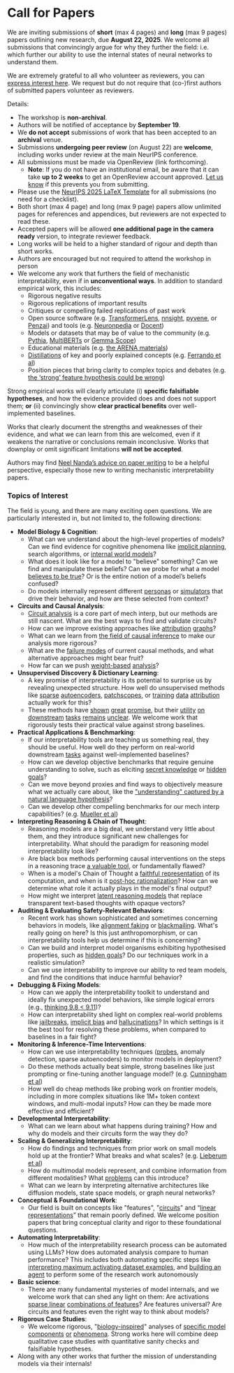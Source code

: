# Call for Papers
We are inviting submissions of **short** (max 4 pages) and **long** (max 9 pages) papers outlining new research, due **August 22, 2025**. We welcome all submissions that convincingly argue for why they further the field: i.e. which further our ability to use the internal states of neural networks to understand them. 

We are extremely grateful to all who volunteer as reviewers, you can [express interest here](https://www.google.com/url?q=https://docs.google.com/forms/d/e/1FAIpQLSdiw1SJllzoTz_nqzDTzTOGb9DV3W_truQyh-WvYj_QGIi7Mg/viewform?usp%3Ddialog&sa=D&source=editors&ust=1753142839256847&usg=AOvVaw01eGO-EnX9VEKVwQrEz9BP). We request but do not require that (co-)first authors of submitted papers volunteer as reviewers. 

Details: 
* The workshop is **non-archival**.
* Authors will be notified of acceptance by **September 19**.
* We **do not accept** submissions of work that has been accepted to an **archival** venue.
* Submissions **undergoing peer review** (on August 22) are **welcome**, including works under review at the main NeurIPS conference.
* All submissions must be made via OpenReview (link forthcoming).
  * **Note**: If you do not have an institutional email, be aware that it can take **up to 2 weeks** to get an OpenReview account approved. [Let us know](mailto:neurips2025@mechinterpworkshop.com) if this prevents you from submitting.
* Please use the [NeurIPS 2025 LaTeX Template](https://www.google.com/url?q=https://media.neurips.cc/Conferences/NeurIPS2025/Styles.zip&sa=D&source=editors&ust=1753142839258544&usg=AOvVaw3JoIB1OvM1F2KYqKioalKZ) for all submissions (no need for a checklist).
* Both short (max 4 page) and long (max 9 page) papers allow unlimited pages for references and appendices, but reviewers are not expected to read these.
* Accepted papers will be allowed **one additional page in the camera ready** version, to integrate reviewer feedback.
* Long works will be held to a higher standard of rigour and depth than short works.
* Authors are encouraged but not required to attend the workshop in person
* We welcome any work that furthers the field of mechanistic interpretability, even if in **unconventional ways**. In addition to standard empirical work, this includes:
  * Rigorous negative results
  * Rigorous replications of important results
  * Critiques or compelling failed replications of past work
  * Open source software (e.g. [TransformerLens](https://www.google.com/url?q=https://github.com/neelnanda-io/TransformerLens&sa=D&source=editors&ust=1753142839260031&usg=AOvVaw2e9-uMGWtITKtb8DPSSv3L), [nnsight](https://www.google.com/url?q=https://github.com/ndif-team/nnsight&sa=D&source=editors&ust=1753142839260136&usg=AOvVaw37xnYV19hEDfUBEki0VEi6), [pyvene](https://www.google.com/url?q=https://github.com/stanfordnlp/pyvene/tree/main/pyvene/models/mlp&sa=D&source=editors&ust=1753142839260231&usg=AOvVaw0iFREZspwYIPdqUSjzlhDK), or [Penzai](https://www.google.com/url?q=https://github.com/google-deepmind/penzai&sa=D&source=editors&ust=1753142839260340&usg=AOvVaw2I9E-qNG-zYwdpH1eOSH2V)) and tools (e.g. [Neuronpedia](https://www.google.com/url?q=http://neuronpedia.org&sa=D&source=editors&ust=1753142839260442&usg=AOvVaw3NTRAGAHNIj9XEZQyaQEVX) or [Docent](https://www.google.com/url?q=https://transluce.org/introducing-docent&sa=D&source=editors&ust=1753142839260537&usg=AOvVaw2gXn7Xe6jK5Y5F_hcYCqkk))
  * Models or datasets that may be of value to the community (e.g. [Pythia](https://www.google.com/url?q=https://arxiv.org/abs/2304.01373&sa=D&source=editors&ust=1753142839260725&usg=AOvVaw3txzuqlp8XcHzs8-G9jw57), [MultiBERTs](https://www.google.com/url?q=https://arxiv.org/abs/2106.16163&sa=D&source=editors&ust=1753142839260806&usg=AOvVaw0NEiykWXQzZRsNR-WHm--6) or [Gemma Scope](https://www.google.com/url?q=https://arxiv.org/abs/2408.05147&sa=D&source=editors&ust=1753142839260880&usg=AOvVaw1tlgepmuqZSn9BEcFs2nRm))
  * Educational materials (e.g. [the ARENA materials](https://www.google.com/url?q=https://arena3-chapter1-transformer-interp.streamlit.app/&sa=D&source=editors&ust=1753142839261050&usg=AOvVaw1PSpA_4FpRi6aINiD2AVJi))
  * [Distillations](https://www.google.com/url?q=https://distill.pub/2017/research-debt/&sa=D&source=editors&ust=1753142839261178&usg=AOvVaw2_XFW81JQdeTyLxohUfQF6) of key and poorly explained concepts (e.g. [Ferrando et al](https://www.google.com/url?q=https://arxiv.org/abs/2405.00208&sa=D&source=editors&ust=1753142839261307&usg=AOvVaw3e4PP52m80Vcknb780IGJ-))
  * Position pieces that bring clarity to complex topics and debates (e.g. [the ‘strong’ feature hypothesis could be wrong](https://www.google.com/url?q=https://www.alignmentforum.org/posts/tojtPCCRpKLSHBdpn/the-strong-feature-hypothesis-could-be-wrong&sa=D&source=editors&ust=1753142839261554&usg=AOvVaw3vLH8lssvZ0qVMig6GQ2Op))

Strong empirical works will clearly articulate (i) **specific falsifiable hypotheses**, and how the evidence provided does and does not support them; **or** (ii) convincingly show **clear practical benefits** over well-implemented baselines. 

Works that clearly document the strengths and weaknesses of their evidence, and what we can learn from this are welcomed, even if it weakens the narrative or conclusions remain inconclusive. Works that downplay or omit significant limitations **will not be accepted**. 

Authors may find [Neel Nanda’s advice on paper writing](https://www.google.com/url?q=https://www.alignmentforum.org/posts/eJGptPbbFPZGLpjsp/highly-opinionated-advice-on-how-to-write-ml-papers&sa=D&source=editors&ust=1753142839262681&usg=AOvVaw068CosJCeMgSvh-nzV1fir) to be a helpful perspective, especially those new to writing mechanistic interpretability papers. 
### Topics of Interest
The field is young, and there are many exciting open questions. We are particularly interested in, but not limited to, the following directions: 
* **Model Biology & Cognition**:
  * What can we understand about the high-level properties of models? Can we find evidence for cognitive phenomena like [implicit planning](https://www.google.com/url?q=https://transformer-circuits.pub/2025/attribution-graphs/biology.html%23dives-poems&sa=D&source=editors&ust=1753142839263657&usg=AOvVaw38NC399R4KTCq3M1Peh_np), search algorithms, or [internal world models](https://www.google.com/url?q=https://arxiv.org/abs/2210.13382&sa=D&source=editors&ust=1753142839263830&usg=AOvVaw3Ly-aK8NNmbp5yBESNZc4a)?
  * What does it look like for a model to "believe" something? Can we find and manipulate these beliefs? Can we probe for what a model [believes to be true](https://www.google.com/url?q=https://arxiv.org/abs/2310.06824&sa=D&source=editors&ust=1753142839264116&usg=AOvVaw3dn8_3MhTCQFRPz4Cnt976)? Or is the entire notion of a model’s beliefs confused?
  * Do models internally represent different [personas](https://www.google.com/url?q=https://arxiv.org/abs/2406.12094&sa=D&source=editors&ust=1753142839264353&usg=AOvVaw1vnca513o1RcpnFzpr5A0D) or [simulators](https://www.google.com/url?q=https://www.nature.com/articles/s41586-023-06647-8&sa=D&source=editors&ust=1753142839264461&usg=AOvVaw2XMVN-4UZsoomilQ4_4FzI) that drive their behavior, and how are these selected from context?
* **Circuits and Causal Analysis**:
  * [Circuit analysis](https://www.google.com/url?q=https://distill.pub/2020/circuits/zoom-in/&sa=D&source=editors&ust=1753142839264762&usg=AOvVaw1ZyWUvuWlrwcxkqSVCDbwX) is a core part of mech interp, but our methods are still nascent. What are the best ways to find and validate circuits?
  * How can we improve existing approaches like [attribution](https://www.google.com/url?q=https://arxiv.org/abs/2406.11944&sa=D&source=editors&ust=1753142839265159&usg=AOvVaw0pmEFkf99PMUuliPbZUL0Q) [graphs](https://www.google.com/url?q=https://transformer-circuits.pub/2025/attribution-graphs/methods.html&sa=D&source=editors&ust=1753142839265262&usg=AOvVaw0jtW-F4087I3dOh_EqnuwZ)?
  * What can we learn from [the field of causal inference](https://www.google.com/url?q=https://arxiv.org/abs/2407.04690&sa=D&source=editors&ust=1753142839265476&usg=AOvVaw0aLc7H0kb0ccK0WnVEGw77) to make our analysis more rigorous?
  * What are the [failure modes](https://www.google.com/url?q=https://arxiv.org/abs/2307.15771&sa=D&source=editors&ust=1753142839265637&usg=AOvVaw0egm72ytI3gEhNdXm21Xgh) of current causal methods, and what alternative approaches might bear fruit?
  * How far can we push [weight-based](https://www.google.com/url?q=https://arxiv.org/abs/2301.05217&sa=D&source=editors&ust=1753142839265859&usg=AOvVaw2vImdxLKQIhvKDUXcC_SJs) [analysis](https://www.google.com/url?q=https://arxiv.org/abs/2410.08417&sa=D&source=editors&ust=1753142839265932&usg=AOvVaw0jXNb3lol-t20iOC_Oxx_g)?
* **Unsupervised Discovery & Dictionary Learning**:
  * A key promise of interpretability is its potential to surprise us by revealing unexpected structure. How well do unsupervised methods like [sparse](https://www.google.com/url?q=https://arxiv.org/abs/2103.15949&sa=D&source=editors&ust=1753142839266319&usg=AOvVaw38Otmi3nJgFN_ksr4ZqTmX) [autoencoders](https://www.google.com/url?q=https://transformer-circuits.pub/2023/monosemantic-features&sa=D&source=editors&ust=1753142839266411&usg=AOvVaw2d4psMkceoaqAGicktqzMx), [patch](https://www.google.com/url?q=https://arxiv.org/abs/2401.06102&sa=D&source=editors&ust=1753142839266480&usg=AOvVaw3eN0saDinVm6Wa8WmMjF75)[scopes](https://www.google.com/url?q=https://arxiv.org/abs/2403.10949v2&sa=D&source=editors&ust=1753142839266531&usg=AOvVaw2o26SxIWsX6S7oGieW03Zz), or [training](https://www.google.com/url?q=https://proceedings.mlr.press/v70/koh17a?ref%3Dhttps://githubhelp.com&sa=D&source=editors&ust=1753142839266626&usg=AOvVaw21WvNg8lIEyj-BIjNUgsyv) [data](https://www.google.com/url?q=https://arxiv.org/abs/2308.03296&sa=D&source=editors&ust=1753142839266696&usg=AOvVaw0iiXxnO1Xj6qjfrynu0Pk8) [attribution](https://www.google.com/url?q=https://arxiv.org/abs/2205.11482&sa=D&source=editors&ust=1753142839266782&usg=AOvVaw0H8HDJc5ygRHmyJt3CmW2w) actually work for this?
  * These methods have [shown](https://www.google.com/url?q=https://transformer-circuits.pub/2024/scaling-monosemanticity/index.html&sa=D&source=editors&ust=1753142839266967&usg=AOvVaw3sgwmU7yL1i7OL2yXHgL-b) [great](https://www.google.com/url?q=https://transformer-circuits.pub/2025/attribution-graphs/biology.html&sa=D&source=editors&ust=1753142839267067&usg=AOvVaw1QZqF6soUqrbvA9OG2hQBP) [promise](https://www.google.com/url?q=https://arxiv.org/abs/2503.10965&sa=D&source=editors&ust=1753142839267147&usg=AOvVaw0dGtzdT0GjW-jkcppzRSr6), but their [utility](https://www.google.com/url?q=https://arxiv.org/abs/2502.16681&sa=D&source=editors&ust=1753142839267234&usg=AOvVaw3GRz7DH1GhRFA6XiN6r3t2) [on](https://www.google.com/url?q=https://www.tilderesearch.com/blog/sieve&sa=D&source=editors&ust=1753142839267304&usg=AOvVaw3utM0_BKgYV_ALUP4YqGG6) [downstream](https://www.google.com/url?q=https://arxiv.org/abs/2501.17148&sa=D&source=editors&ust=1753142839267374&usg=AOvVaw1zM_zOayic5MZB5rhutZn5) [tasks](https://www.google.com/url?q=https://transformer-circuits.pub/2024/features-as-classifiers/index.html&sa=D&source=editors&ust=1753142839267456&usg=AOvVaw2MxXCLH41do55EH8ow0XA0) [remains](https://www.google.com/url?q=https://arxiv.org/abs/2502.04382&sa=D&source=editors&ust=1753142839267539&usg=AOvVaw0pw7CmoF1IpWTx1Iv2RDcl) [unclear](https://www.google.com/url?q=https://www.alignmentforum.org/posts/4uXCAJNuPKtKBsi28/negative-results-for-saes-on-downstream-tasks&sa=D&source=editors&ust=1753142839267643&usg=AOvVaw3XGR4My01Pa4GXVFfHP5vj). We welcome work that rigorously tests their practical value against strong baselines.
* **Practical Applications & Benchmarking**:
  * If our interpretability tools are teaching us something real, they should be useful. How well do they perform on real-world downstream [tasks](https://www.google.com/url?q=https://www.lesswrong.com/posts/wGRnzCFcowRCrpX4Y/downstream-applications-as-validation-of-interpretability&sa=D&source=editors&ust=1753142839268185&usg=AOvVaw13q_pBZRYYaE6zcEDU_vqY) against well-implemented baselines?
  * How can we develop objective benchmarks that require genuine understanding to solve, such as eliciting [secret knowledge](https://www.google.com/url?q=https://arxiv.org/abs/2505.14352&sa=D&source=editors&ust=1753142839268433&usg=AOvVaw1s9XoZp9PLTGXKN7iOY2e3) or [hidden goals](https://www.google.com/url?q=https://arxiv.org/abs/2503.10965&sa=D&source=editors&ust=1753142839268528&usg=AOvVaw3Oa84BNLV6m1bGosyhmrum)?
  * Can we move beyond proxies and find ways to objectively measure what we actually care about, like the ["understanding" captured by a natural language hypothesis](https://www.google.com/url?q=https://arxiv.org/abs/2502.04382&sa=D&source=editors&ust=1753142839268904&usg=AOvVaw15kXADtKV85f88Wlyq-ybo)?
  * Can we develop other compelling benchmarks for our mech interp capabilities? (e.g. [Mueller et al](https://www.google.com/url?q=https://arxiv.org/abs/2504.13151&sa=D&source=editors&ust=1753142839269140&usg=AOvVaw0IiHicil7p60UxEkaJAgwA))
* **Interpreting Reasoning & Chain of Thought**:
  * Reasoning models are a big deal, we understand very little about them, and they introduce significant new challenges for interpretability. What should the paradigm for reasoning model interpretability look like?
  * Are black box methods performing causal interventions on the steps in a reasoning trace [a valuable tool](https://www.google.com/url?q=https://arxiv.org/abs/2506.19143&sa=D&source=editors&ust=1753142839269713&usg=AOvVaw2PvjErlYivwUs84uGPCSer), or fundamentally flawed?
  * When is a model's Chain of Thought a [faithful representation](https://www.google.com/url?q=https://arxiv.org/abs/2305.04388&sa=D&source=editors&ust=1753142839269981&usg=AOvVaw2wl_flgbO1rOJ1efUj6QCe) of its computation, and when is it [post-hoc rationalization](https://www.google.com/url?q=https://arxiv.org/abs/2503.08679&sa=D&source=editors&ust=1753142839270113&usg=AOvVaw0WDeYiA4SF15oZfLcqKuQH)? How can we determine what role it actually plays in the model's final output?
  * How might we interpret [latent reasoning models](https://www.google.com/url?q=https://arxiv.org/abs/2412.06769&sa=D&source=editors&ust=1753142839270345&usg=AOvVaw0Z7duh35SVJzn0RWL8UW8U) that replace transparent text-based thoughts with opaque vectors?
* **Auditing & Evaluating Safety-Relevant Behaviors**:
  * Recent work has shown sophisticated and sometimes concerning behaviors in models, like [alignment faking](https://www.google.com/url?q=https://arxiv.org/abs/2412.14093&sa=D&source=editors&ust=1753142839270737&usg=AOvVaw1w70sQWZBDQ1wKdjUUWYv2) or [blackmailing](https://www.google.com/url?q=https://www.anthropic.com/research/agentic-misalignment&sa=D&source=editors&ust=1753142839270871&usg=AOvVaw38QqbEIPlrsAbW-kXIE75U). What's really going on here? Is this just anthropomorphism, or can interpretability tools help us determine if this is concerning?
  * Can we build and interpret model organisms exhibiting hypothesised properties, such as [hidden goals](https://www.google.com/url?q=https://arxiv.org/abs/2503.10965&sa=D&source=editors&ust=1753142839271287&usg=AOvVaw16FIbi1CAIvMHSaCa2wuig)? Do our techniques work in a realistic simulation?
  * Can we use interpretability to improve our ability to red team models, and find the conditions that induce harmful behavior?
* **Debugging & Fixing Models**:
  * How can we apply the interpretability toolkit to understand and ideally fix unexpected model behaviors, like simple logical errors (e.g., [thinking 9.8 < 9.11](https://www.google.com/url?q=https://transluce.org/observability-interface&sa=D&source=editors&ust=1753142839271920&usg=AOvVaw2VwaReIgunZERNx9lsy9t8))?
  * How can interpretability shed light on complex real-world problems like [jailbreaks](https://www.google.com/url?q=https://transformer-circuits.pub/2025/attribution-graphs/biology.html%23dives-jailbreak&sa=D&source=editors&ust=1753142839272179&usg=AOvVaw3rMkhAwOtF6_JhyYuxbo2l), [implicit bias](https://www.google.com/url?q=https://arxiv.org/abs/2506.10922&sa=D&source=editors&ust=1753142839272302&usg=AOvVaw1yPrmBRPntLfHa44RnZYLb) and [hallucinations](https://www.google.com/url?q=https://arxiv.org/abs/2411.14257&sa=D&source=editors&ust=1753142839272420&usg=AOvVaw2GiW6fEe4J3atELOV2l78j)? In which settings is it the best tool for resolving these problems, when compared to baselines in a fair fight?
* **Monitoring & Inference-Time Interventions**:
  * How can we use interpretability techniques ([probes](https://www.google.com/url?q=https://arxiv.org/abs/2102.12452&sa=D&source=editors&ust=1753142839272902&usg=AOvVaw0lQHKSai6RKtSQ-_-Nc7eU), anomaly detection, sparse autoencoders) to monitor models in deployment?
  * Do these methods actually beat simple, strong baselines like just prompting or fine-tuning another language model? (e.g. [Cunningham et al](https://www.google.com/url?q=https://alignment.anthropic.com/2025/cheap-monitors/&sa=D&source=editors&ust=1753142839273257&usg=AOvVaw1wsEaXFyp8BzxKDgt-jMKx))
  * How well do cheap methods like probing work on frontier models, including in more complex situations like 1M+ token context windows, and multi-modal inputs? How can they be made more effective and efficient?
* **Developmental Interpretability**:
  * What can we learn about what happens during training? How and why do models and their circuits form the way they do?
* **Scaling & Generalizing Interpretability**:
  * How do findings and techniques from prior work on small models hold up at the frontier? What breaks and what scales? (e.g. [Lieberum et al](https://www.google.com/url?q=https://arxiv.org/abs/2307.09458&sa=D&source=editors&ust=1753142839274254&usg=AOvVaw1T_ItFpOrQ-CtglRippvDk))
  * How do multimodal models represent, and combine information from different modalities? What [problems](https://www.google.com/url?q=https://openreview.net/pdf?id%3DVUhRdZp8ke&sa=D&source=editors&ust=1753142839274497&usg=AOvVaw1V0R6azDqHFeitTez0T9AT) can this introduce?
  * What can we learn by interpreting alternative architectures like diffusion models, state space models, or graph neural networks?
* **Conceptual & Foundational Work**:
  * Our field is built on concepts like "features", "[circuits](https://www.google.com/url?q=https://distill.pub/2020/circuits/zoom-in/&sa=D&source=editors&ust=1753142839274953&usg=AOvVaw1SiCcj0GtldUWO1bRjDHmY)" and “[linear representations](https://www.google.com/url?q=https://transformer-circuits.pub/2024/july-update/index.html%23linear-representations&sa=D&source=editors&ust=1753142839275093&usg=AOvVaw0LFoiz0MlJGvijm3q-59g7)” that remain poorly defined. We welcome position papers that bring conceptual clarity and rigor to these foundational questions.
* **Automating Interpretability**:
  * How much of the interpretability research process can be automated using LLMs? How does automated analysis compare to human performance? This includes both automating specific steps like [interpreting maximum activating dataset examples](https://www.google.com/url?q=https://openaipublic.blob.core.windows.net/neuron-explainer/paper/index.html&sa=D&source=editors&ust=1753142839275775&usg=AOvVaw00f3R52hOtBdvJpKAsRNnx), and [building an agent](https://www.google.com/url?q=https://arxiv.org/abs/2404.14394&sa=D&source=editors&ust=1753142839275887&usg=AOvVaw0MrDuObbEFrUDBTb2PS2IA) to perform some of the research work autonomously
* **Basic science**:
  * There are many fundamental mysteries of model internals, and we welcome work that can shed any light on them: Are activations [sparse linear](https://www.google.com/url?q=https://arxiv.org/abs/1601.03764&sa=D&source=editors&ust=1753142839276290&usg=AOvVaw1jMY-oJ_CuHfEM64VS3JhL) [combinations of features](https://www.google.com/url?q=https://transformer-circuits.pub/2022/toy_model/index.html&sa=D&source=editors&ust=1753142839276426&usg=AOvVaw3d5ft-u1uEr5jbBQMwPpl8)? Are features universal? Are circuits and features even the right way to think about models?
* **Rigorous Case Studies**:
  * We welcome rigorous, "[biology-inspired](https://www.google.com/url?q=https://distill.pub/2020/circuits/curve-circuits/&sa=D&source=editors&ust=1753142839276860&usg=AOvVaw102Mbo8NM3zmTROmg50iMU)" analyses of [specific model](https://www.google.com/url?q=https://arxiv.org/abs/2310.04625&sa=D&source=editors&ust=1753142839276982&usg=AOvVaw3E0_Mnh2N8iPVr1V3r8xN2) [components](https://www.google.com/url?q=https://transformer-circuits.pub/2024/scaling-monosemanticity/index.html&sa=D&source=editors&ust=1753142839277088&usg=AOvVaw10lvQwdiTyX3xBjqFHBfWN) [or](https://www.google.com/url?q=https://arxiv.org/abs/2305.01610&sa=D&source=editors&ust=1753142839277159&usg=AOvVaw2uQaNeiJLVUHML74jayzbu) [phenomena](https://www.google.com/url?q=https://arxiv.org/abs/2306.09346&sa=D&source=editors&ust=1753142839277235&usg=AOvVaw2cdtpnSZShPOJBoO5OijZL). Strong works here will combine deep qualitative case studies with quantitative sanity checks and falsifiable hypotheses.
* Along with any other works that further the mission of understanding models via their internals!